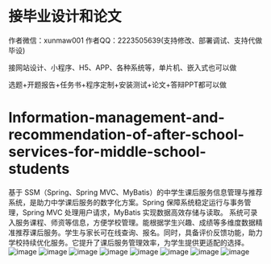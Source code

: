 # 接毕业设计和论文
作者微信：xunmaw001  作者QQ：2223505639(支持修改、部署调试、支持代做毕设)

接网站设计、小程序、H5、APP、各种系统等，单片机、嵌入式也可以做

选题+开题报告+任务书+程序定制+安装测试+论文+答辩PPT都可以做
# Information-management-and-recommendation-of-after-school-services-for-middle-school-students
基于 SSM（Spring、Spring MVC、MyBatis）的中学生课后服务信息管理与推荐系统，是助力中学课后服务的数字化方案。Spring 保障系统稳定运行与事务管理，Spring MVC 处理用户请求，MyBatis 实现数据高效存储与读取。  系统可录入服务课程、师资等信息，方便学校管理。能根据学生兴趣、成绩等多维度数据精准推荐课后服务。学生与家长可在线查询、报名。同时，具备评价反馈功能，助力学校持续优化服务。它提升了课后服务管理效率，为学生提供更适配的选择。 
![image](https://github.com/user-attachments/assets/2ac1d237-3ec2-4ac0-9671-b162af8e7856)
![image](https://github.com/user-attachments/assets/1b34339e-09e6-492c-a6df-181cb195e0fc)
![image](https://github.com/user-attachments/assets/90cdb3cf-5137-4b69-a14c-ad3f813a7e76)
![image](https://github.com/user-attachments/assets/456c5691-2d0d-4fb3-9474-64481bc4ad01)
![image](https://github.com/user-attachments/assets/1d8cfc7a-1390-404b-8a18-4da6183a65e8)
![image](https://github.com/user-attachments/assets/259700b6-1da2-4eda-a359-db22ca0a8579)
![image](https://github.com/user-attachments/assets/37a9b0d5-4301-46fd-aa36-3da22fe2fbd4)
![image](https://github.com/user-attachments/assets/a0b3a5b5-0521-4a42-a848-f4d9059ed92b)
